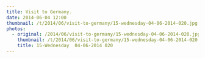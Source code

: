 ```yaml
---
title: Visit to Germany.
date: 2014-06-04 12:00
thumbnail: /t/2014/06/visit-to-germany/15-wednesday-04-06-2014-020.jpg
photos:
  - original: /2014/06/visit-to-germany/15-wednesday-04-06-2014-020.jpg
    thumbnail: /t/2014/06/visit-to-germany/15-wednesday-04-06-2014-020.jpg
    title: 15-Wednesday  04-06-2014 020
---
```

